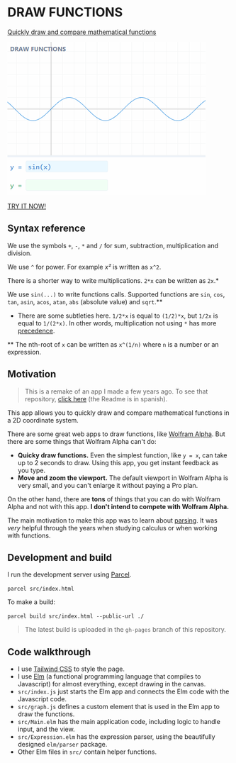 # DRAW FUNCTIONS

[Quickly draw and compare mathematical functions](https://mauroc8.github.io/draw-functions/)

![Demo showing how to use this app](docs/demo.gif)

[TRY IT NOW!](https://mauroc8.github.io/draw-functions/)

## Syntax reference

We use the symbols `+`, `-`, `*` and `/` for sum, subtraction, multiplication and division.

We use `^` for power. For example *x²* is written as `x^2`.

There is a shorter way to write multiplications. `2*x` can be written as `2x`.*

We use `sin(...)` to write functions calls. Supported functions are `sin`, `cos`, `tan`, `asin`, `acos`, `atan`, `abs` (absolute value) and `sqrt`.**

* There are some subtleties here. `1/2*x` is equal to `(1/2)*x`, but `1/2x` is equal to `1/(2*x)`. In other words, multiplication not using `*` has more [precedence](https://en.wikipedia.org/wiki/Order_of_operations).

** The nth-root of `x` can be written as `x^(1/n)` where `n` is a number or an expression. 

## Motivation

> This is a remake of an app I made a few years ago. To see that repository, [click here](https://github.com/mauroc8/graficar) (the Readme is in spanish).

This app allows you to quickly draw and compare mathematical functions in a 2D coordinate system. 

There are some great web apps to draw functions, like [Wolfram Alpha](https://www.wolframalpha.com/).
But there are some things that Wolfram Alpha can't do:

- **Quicky draw functions.** Even the simplest function, like `y = x`, can take up to 2 seconds to draw. Using this app, you get instant feedback as you type.
- **Move and zoom the viewport.** The default viewport in Wolfram Alpha is very small, and you can't enlarge it without paying a Pro plan.

On the other hand, there are **tons** of things that you can do with Wolfram Alpha and not with this app. **I don't intend to compete with Wolfram Alpha.**

The main motivation to make this app was to learn about [parsing](https://en.wikipedia.org/wiki/Parsing). It was *very* helpful through the years when studying calculus or when working with functions.

## Development and build

I run the development server using [Parcel](https://parceljs.org/).

`parcel src/index.html`

To make a build:

`parcel build src/index.html --public-url ./`

> The latest build is uploaded in the `gh-pages` branch of this repository.

## Code walkthrough

- I use [Tailwind CSS](https://tailwindcss.com/) to style the page.
- I use [Elm](https://elm-lang.org/) (a functional programming language that compiles to Javascript) for almost everything, except drawing in the canvas.
- `src/index.js` just starts the Elm app and connects the Elm code with the Javascript code.
- `src/graph.js` defines a custom element that is used in the Elm app to draw the functions.
- `src/Main.elm` has the main application code, including logic to handle input, and the view.
- `src/Expression.elm` has the expression parser, using the beautifully designed `elm/parser` package.
- Other Elm files in `src/` contain helper functions.
